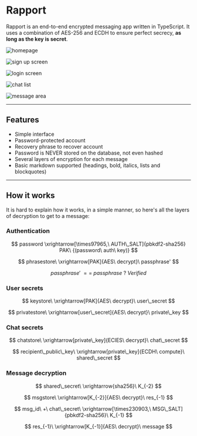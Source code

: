 # Rapport

Rapport is an end-to-end encrypted messaging app written in TypeScript. It uses a combination of AES-256 and ECDH to ensure perfect secrecy, **as long as the key is secret**.

![homepage](https://github.com/user-attachments/assets/15caa58a-2da5-4840-8f32-cda187a7c2dc)

![sign up screen](https://github.com/user-attachments/assets/296ce533-95d1-4146-80f5-4b84f5ab2fa4)

![login screen](https://github.com/user-attachments/assets/f79d3d74-8f38-42ef-8f10-f889e96c59af)

![chat list](https://github.com/user-attachments/assets/c4c74bd4-282b-4524-b054-5e79dbf89e88)

![message area](https://github.com/user-attachments/assets/bc7a13cb-0a21-4d7c-978b-c7b7ce34d7cc)

---

## Features

- Simple interface
- Password-protected account
- Recovery phrase to recover account
- Password is NEVER stored on the database, not even hashed
- Several layers of encryption for each message
- Basic markdown supported (headings, bold, italics, lists and blockquotes)

---

## How it works

It is hard to explain how it works, in a simple manner, so here's all the layers of decryption to get to a message:

### Authentication

$$
password \xrightarrow[\times97965,\ AUTH\_SALT]{pbkdf2-sha256} PAK\ {(password\ auth\ key)}
$$

$$
phrasestore\ \xrightarrow[PAK]{AES\ decrypt}\ passphrase'
$$

$$
passphrase'\ ==\ passphrase\ ?\ Verified
$$

### User secrets

$$
keystore\ \xrightarrow[PAK]{AES\ decrypt}\  user\_secret
$$

$$
privatestore\ \xrightarrow[user\_secret]{AES\ decrypt}\ private\_key
$$

### Chat secrets

$$
chatstore\ \xrightarrow[private\_key]{ECIES\ decrypt}\ chat\_secret
$$

$$
recipient\_public\_key\ \xrightarrow[private\_key]{ECDH\ compute}\ shared\_secret
$$

### Message decryption

$$
shared\_secret\ \xrightarrow{sha256}\ K_{-2}
$$

$$
msgstore\ \xrightarrow[K_{-2}]{AES\ decrypt}\ res_{-1}
$$

$$
msg_id\ +\ chat\_secret\ \xrightarrow[\times230903,\ MSG\_SALT]{pbkdf2-sha256}\ K_{-1}
$$

$$
res_{-1}\ \xrightarrow[K_{-1}]{AES\ decrypt}\ message
$$
